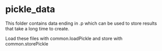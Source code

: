 # pickle_data

This folder contains data ending in .p which can be used to store
results that take a long time to create.

Load these files with common.loadPickle and store with common.storePickle
